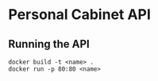 # Personal Cabinet API

## Running the API

```
docker build -t <name> .
docker run -p 80:80 <name>
```